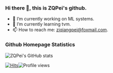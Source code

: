 ### Hi there 👋, this is ZQPei's github.

- 🔭 I’m currently working on ML systems.
- 🌱 I’m currently learning tvm.
- 📫 How to reach me: [ziqiangpei@foxmail.com](mailto:ziqiangpei@foxmail.com).


### Github Homepage Statistics
![ZQPei's GitHub stats](https://github-readme-stats.vercel.app/api?username=ZQPei&theme=default&show_icons=true)

[![Hits](https://hits.seeyoufarm.com/api/count/incr/badge.svg?url=https%3A%2F%2Fgithub.com%2FZQPei&count_bg=%2379C83D&title_bg=%23555555&icon=&icon_color=%23E7E7E7&title=Github+Page+Hits&edge_flat=false)](https://hits.seeyoufarm.com)![Profile views](https://gpvc.arturio.dev/ZQPei)

<!--
**ZQPei/ZQPei** is a ✨ _special_ ✨ repository because its `README.md` (this file) appears on your GitHub profile.

Here are some ideas to get you started:

- 🔭 I’m currently working on ...
- 🌱 I’m currently learning ...
- 👯 I’m looking to collaborate on ...
- 🤔 I’m looking for help with ...
- 💬 Ask me about ...
- 📫 How to reach me: ...
- 😄 Pronouns: ...
- ⚡ Fun fact: ...
-->
